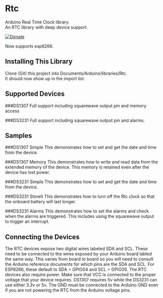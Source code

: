 # Rtc

Arduino Real Time Clock library.  
An RTC library with deep device support.

[![Donate](http://img.shields.io/paypal/donate.png?color=yellow)](https://www.paypal.com/cgi-bin/webscr?cmd=_s-xclick&hosted_button_id=6AA97KE54UJR4)

Now supports esp8266.

## Installing This Library

Clone (Git) this project into Documents/Arduino/libraries/Rtc.  
It should now show up in the import list.

## Supported Devices
###DS1307
Full support including squarewave output pin and memory access

###DS3231 
Full support including squarewave output pin and alarms.

## Samples
###DS1307 Simple
This demonstrates how to set and get the date and time from the device.

###DS1307 Memory
This demonstrates how to write and read data from the extended memory of the device.  This memory is retained even after the device has lost power.

###DS3231 Simple
This demonstrates how to set and get the date and time from the device.

###DS3231 StoreIt
This demonstrates how to turn off the Rtc clock so that the onboard battery will last longer.

###DS3231 Alarms
This demonstrates how to set the alarms and check when the alarms are triggered.  This includes using the squarewave output to trigger an interrupt.

## Connecting the Devices
The RTC devices expose two digital wires labeled SDA and SCL.  These need to be connected to the wires exposed by your Arduino board labled the same way.  This varies from board to board so you will need to consult the Arduino reference documents for which pins are the SDA and SCL.
For ESP8266, these default to SDA = GPIO04 and SCL = GPIO05.
The RTC devices also require power.  Make sure that VCC is connected to the proper voltage that your device requires.  DS1307 requires 5v while the DS3231 can use either 3.3v or 5v.  The GND must be connected to the Arduino GND even if you are not powering the RTC from the Arduino voltage pins.
